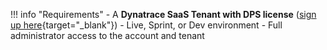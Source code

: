 !!! info "Requirements"
    - A **Dynatrace SaaS Tenant with DPS license** ([sign up here](https://dt-url.net/trial){target="_blank"})
        - Live, Sprint, or Dev environment
        - Full administrator access to the account and tenant
